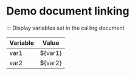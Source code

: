 # Demo document linking

::: Display variables set in the calling document

| Variable| Value
| -| -
| var1| ${var1}
| var2| ${var2}
